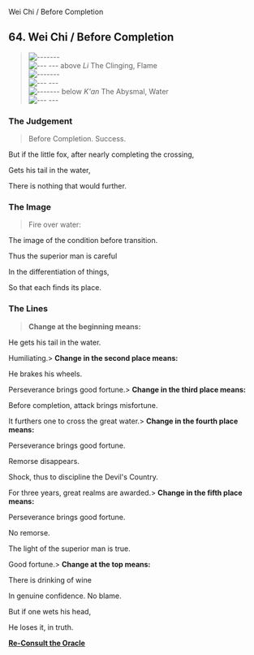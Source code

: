 Wei Chi / Before Completion
## 64. Wei Chi / Before Completion
> ![-------](../images/yangU.gif)   
> ![--- ---](../images/yinU.gif) above _Li_ The Clinging, Flame  
> ![-------](../images/yangU.gif)   
> ![--- ---](../images/yinU.gif)   
> ![-------](../images/yangU.gif) below _K'an_ The Abysmal, Water  
> ![--- ---](../images/yinU.gif)
### The Judgement
> Before Completion. Success.  
>  But if the little fox, after nearly completing the crossing,  
>  Gets his tail in the water,  
>  There is nothing that would further.
### The Image
> Fire over water:  
>  The image of the condition before transition.  
>  Thus the superior man is careful  
>  In the differentiation of things,  
>  So that each finds its place.
### The Lines
> **Change at the beginning means:**  
>  He gets his tail in the water.  
>  Humiliating.> **Change in the second place means:**  
>  He brakes his wheels.  
>  Perseverance brings good fortune.> **Change in the third place means:**  
>  Before completion, attack brings misfortune.  
>  It furthers one to cross the great water.> **Change in the fourth place means:**  
>  Perseverance brings good fortune.  
>  Remorse disappears.  
>  Shock, thus to discipline the Devil's Country.  
>  For three years, great realms are awarded.> **Change in the fifth place means:**  
>  Perseverance brings good fortune.  
>  No remorse.  
>  The light of the superior man is true.  
>  Good fortune.> **Change at the top means:**  
>  There is drinking of wine  
>  In genuine confidence. No blame.  
>  But if one wets his head,  
>  He loses it, in truth.

**[Re-Consult the Oracle](../index.html)**

